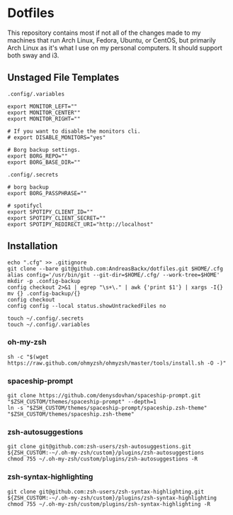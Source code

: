 
# Dotfiles

This repository contains most if not all of the changes made to my machines that run Arch Linux, Fedora, Ubuntu, or CentOS, but primarily Arch Linux as it's what I use on my personal computers. It should support both sway and i3.

## Unstaged File Templates

`.config/.variables`
```
export MONITOR_LEFT=""
export MONITOR_CENTER""
export MONITOR_RIGHT=""

# If you want to disable the monitors cli.
# export DISABLE_MONITORS="yes"

# Borg backup settings.
export BORG_REPO=""
export BORG_BASE_DIR=""
```

`.config/.secrets`
```
# borg backup
export BORG_PASSPHRASE=""

# spotifycl
export SPOTIPY_CLIENT_ID=""
export SPOTIPY_CLIENT_SECRET=""
export SPOTIPY_REDIRECT_URI="http://localhost"
```

## Installation

```
echo ".cfg" >> .gitignore
git clone --bare git@github.com:AndreasBackx/dotfiles.git $HOME/.cfg
alias config='/usr/bin/git --git-dir=$HOME/.cfg/ --work-tree=$HOME'
mkdir -p .config-backup
config checkout 2>&1 | egrep "\s+\." | awk {'print $1'} | xargs -I{} mv {} .config-backup/{}
config checkout
config config --local status.showUntrackedFiles no

touch ~/.config/.secrets
touch ~/.config/.variables
```

### oh-my-zsh

```
sh -c "$(wget https://raw.github.com/ohmyzsh/ohmyzsh/master/tools/install.sh -O -)"
```

### spaceship-prompt

```
git clone https://github.com/denysdovhan/spaceship-prompt.git "$ZSH_CUSTOM/themes/spaceship-prompt" --depth=1
ln -s "$ZSH_CUSTOM/themes/spaceship-prompt/spaceship.zsh-theme" "$ZSH_CUSTOM/themes/spaceship.zsh-theme"
```


### zsh-autosuggestions

```
git clone git@github.com:zsh-users/zsh-autosuggestions.git ${ZSH_CUSTOM:-~/.oh-my-zsh/custom}/plugins/zsh-autosuggestions
chmod 755 ~/.oh-my-zsh/custom/plugins/zsh-autosuggestions -R
```

### zsh-syntax-highlighting

```
git clone git@github.com:zsh-users/zsh-syntax-highlighting.git ${ZSH_CUSTOM:-~/.oh-my-zsh/custom}/plugins/zsh-syntax-highlighting
chmod 755 ~/.oh-my-zsh/custom/plugins/zsh-syntax-highlighting -R
```
